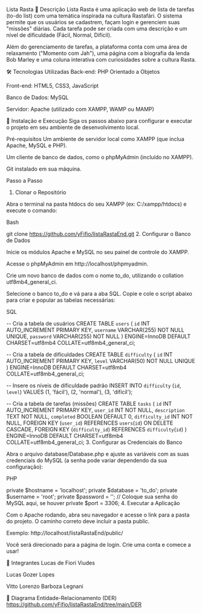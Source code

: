 Lista Rasta
📝 Descrição
Lista Rasta é uma aplicação web de lista de tarefas (to-do list) com uma temática inspirada na cultura Rastafári. O sistema permite que os usuários se cadastrem, façam login e gerenciem suas "missões" diárias. Cada tarefa pode ser criada com uma descrição e um nível de dificuldade (Fácil, Normal, Difícil).

Além do gerenciamento de tarefas, a plataforma conta com uma área de relaxamento ("Momento com Jah"), uma página com a biografia da lenda Bob Marley e uma coluna interativa com curiosidades sobre a cultura Rasta.

🛠️ Tecnologias Utilizadas
Back-end: PHP Orientado a Objetos

Front-end: HTML5, CSS3, JavaScript

Banco de Dados: MySQL

Servidor: Apache (utilizado com XAMPP, WAMP ou MAMP)

🚀 Instalação e Execução
Siga os passos abaixo para configurar e executar o projeto em seu ambiente de desenvolvimento local.

Pré-requisitos
Um ambiente de servidor local como XAMPP (que inclua Apache, MySQL e PHP).

Um cliente de banco de dados, como o phpMyAdmin (incluído no XAMPP).

Git instalado em sua máquina.

Passo a Passo
1. Clonar o Repositório

Abra o terminal na pasta htdocs do seu XAMPP (ex: C:/xampp/htdocs) e execute o comando:

Bash

git clone https://github.com/yFifio/listaRastaEnd.git
2. Configurar o Banco de Dados

Inicie os módulos Apache e MySQL no seu painel de controle do XAMPP.

Acesse o phpMyAdmin em http://localhost/phpmyadmin.

Crie um novo banco de dados com o nome to_do, utilizando o collation utf8mb4_general_ci.

Selecione o banco to_do e vá para a aba SQL. Copie e cole o script abaixo para criar e popular as tabelas necessárias:

SQL

-- Cria a tabela de usuários
CREATE TABLE `users` (
  `id` INT AUTO_INCREMENT PRIMARY KEY,
  `username` VARCHAR(255) NOT NULL UNIQUE,
  `password` VARCHAR(255) NOT NULL
) ENGINE=InnoDB DEFAULT CHARSET=utf8mb4 COLLATE=utf8mb4_general_ci;

-- Cria a tabela de dificuldades
CREATE TABLE `difficulty` (
  `id` INT AUTO_INCREMENT PRIMARY KEY,
  `level` VARCHAR(50) NOT NULL UNIQUE
) ENGINE=InnoDB DEFAULT CHARSET=utf8mb4 COLLATE=utf8mb4_general_ci;

-- Insere os níveis de dificuldade padrão
INSERT INTO `difficulty` (`id`, `level`) VALUES
(1, 'fácil'),
(2, 'normal'),
(3, 'difícil');

-- Cria a tabela de tarefas (missões)
CREATE TABLE `tasks` (
  `id` INT AUTO_INCREMENT PRIMARY KEY,
  `user_id` INT NOT NULL,
  `description` TEXT NOT NULL,
  `completed` BOOLEAN DEFAULT 0,
  `difficulty_id` INT NOT NULL,
  FOREIGN KEY (`user_id`) REFERENCES `users`(`id`) ON DELETE CASCADE,
  FOREIGN KEY (`difficulty_id`) REFERENCES `difficulty`(`id`)
) ENGINE=InnoDB DEFAULT CHARSET=utf8mb4 COLLATE=utf8mb4_general_ci;
3. Configurar as Credenciais do Banco

Abra o arquivo database/Database.php e ajuste as variáveis com as suas credenciais do MySQL (a senha pode variar dependendo da sua configuração):

PHP

private $hostname = 'localhost';
private $database = 'to_do';
private $username = 'root';
private $password = ''; // Coloque sua senha do MySQL aqui, se houver
private $port = 3306;
4. Executar a Aplicação

Com o Apache rodando, abra seu navegador e acesse o link para a pasta do projeto. O caminho correto deve incluir a pasta public.

Exemplo: http://localhost/listaRastaEnd/public/

Você será direcionado para a página de login. Crie uma conta e comece a usar!

👥 Integrantes
Lucas de Fiori Viudes

Lucas Gozer Lopes

Vitto Lorenzo Barboza Legnani

🔗 Diagrama Entidade-Relacionamento (DER)
https://github.com/yFifio/listaRastaEnd/tree/main/DER
